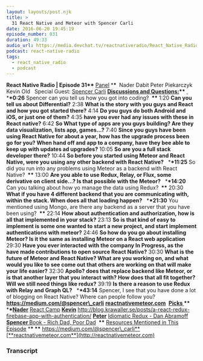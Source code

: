 ```yaml
---
layout: layouts/post.njk
title: >
  31 React Native and Meteor with Spencer Carli
date: 2016-06-20 19:45:19
episode_number: 031
duration: 49:33
audio_url: https://media.devchat.tv/reactnativeradio/React_Native_Radio_Episode_31.mp3
podcast: react-native-radio
tags:
  - react_native_radio
  - podcast
---
```


**React Native Radio | Episode 31\*\*** <u>Panel</u> \***\*&nbsp;** Nader Dabit Peter Piekarczyk Kevin Old &nbsp; Special Guest: [Spencer Carli](https://twitter.com/spencer_carli) **<u>Discussions and Questions:</u>\*\*** <u> </u> \***\*0:26** Spencer can you tell us how you got into coding? **&nbsp;\*\*** 1:20 **Can you tell us about Differential?** 2:38 **What is the story with you guys and React and how you got started there?** 4:14 **Do you guys do both Android and iOS, or just one of them?** 4:35 **have you ever had any issues with these in React native?** 6:42 **So What type of apps are you guys building? Are they data visualization, lists app, games…?** 7:40 **Since you guys have been using React Native for about a year, how has the upgrade process been go for you? When hand off and app to a company, have they bee able to keep up with updates ad upgrades?** 10:05 **So are you a full stack developer there?** 10:44 **So before you started using Meteor and React Native, were you using any other backend with React Native?** &nbsp; \***\*11:25** So did you run into any problems using Meteor as a backend with React Native? **&nbsp;\*\*** 13:00 **Are you able to use Redux, Relay, or Flux, some derivative on client side…? Is that possible with the Meteor?** &nbsp; \***\*14:20** Can you talking about how yo manage the data using Redux? **&nbsp;\*\*** 20:30 **What if you have 4 different backend that you are communicating with, within the stack. When does all that loading happen?** &nbsp; \***\*21:30** You mentioned using Mongo, are there any backend as a server that you have been using? **&nbsp;\*\*** 22:14 **How about authentication and authorization, how is all that implemented in your stack?** 23:13 **So is that kind of easy to implement is some one wanted to start a new project, and start implement authentications with meteor?** 24:46 **So how do you go about installing Meteor? Is it the same as installing Meteor on a React web application** 29:30 **Have you ever interacted with the company In Progress, as the have made contributions to open source React Native?** 30:30 **What is the future of Meteor and React Native? What are you working on, and what would you like to see come out that others are working on that will make your life easier?** 32:30 **Apollo? does that replace backend like Meteor, or is that another layer that you interact with? How does that all fit together? Will we still need things like redux?** 39:19 **Is there a reason to use Redux with Relay and Graph QL?** &nbsp; \***\*43:14** Spencer, I see that you have done a lot of blogging on React Native? Where can people follow you? **https://medium.com/@spencer\_carli** [**reactnativemeteor.com**](http://reactnativemeteor.com)&nbsp; **<u>Picks </u>\*\*** &nbsp; \***\*<u>Nader</u>** [React Camp](http://reactcamp.org) **<u>Kevin</u>** http://blog.krawaller.se/posts/a-react-redux-firebase-app-with-authentication/ **<u>Peter</u>** [Idiomatic Redux - Dan Abramoff](https://egghead.io/courses/building-react-applications-with-idiomatic-redux) **<u>Spencer </u>** [Book - Rich Dad, Poor Dad](https://www.amazon.com/s/?ie=UTF8&keywords=rich+dad+poor+dad&tag=googhydr-20&index=stripbooks&hvadid=18834041549&hvpos=1t3&hvexid=&hvnetw=g&hvrand=6669720681830335984&hvpone=&hvptwo=&hvqmt=e&hvdev=c&ref=pd_sl_24bftlfg74_e) **&nbsp;\*\*** <u>Resources Mentioned in This Episode</u> \***\*&nbsp;\*\*** https://medium.com/@spencer\_carli**[**reactnativemeteor.com**](http://reactnativemeteor.com)

### Transcript
